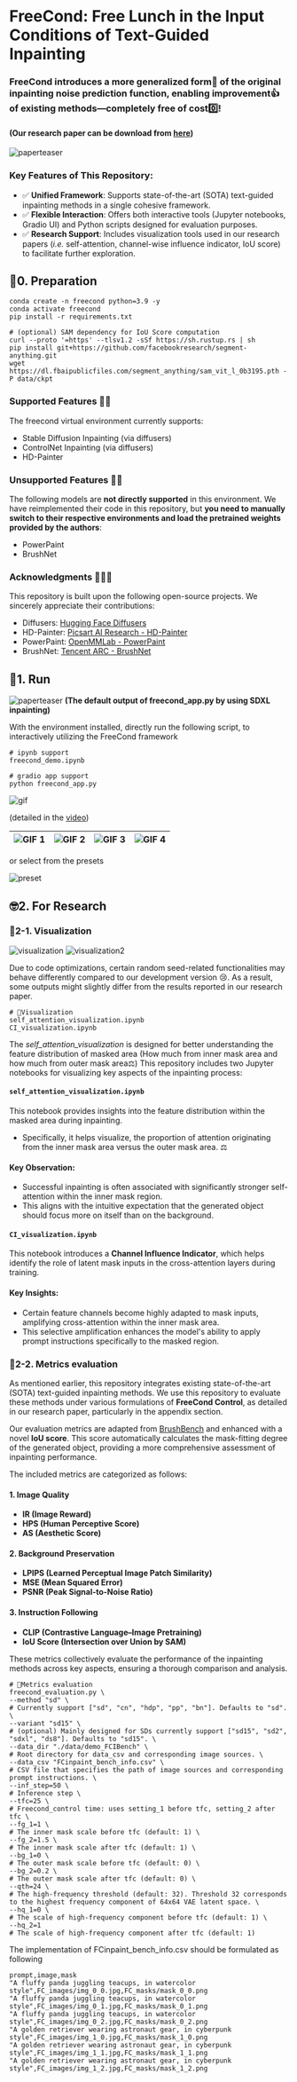 # FreeCond: Free Lunch in the Input Conditions of Text-Guided Inpainting
### FreeCond introduces a more generalized form💪 of the original inpainting noise prediction function, enabling improvement👍 of existing methods—completely free of cost0️⃣!
#### (Our research paper can be download from [here](./FreeCond%20Free%20Lunch%20in%20the%20Input%20Conditions%20of%20Text-Guided%20Inpainting.pdf))
![paperteaser](./demo_out/paper_teaser.jpg)
### Key Features of This Repository:
* ✅ **Unified Framework**: Supports state-of-the-art (SOTA) text-guided inpainting methods in a single cohesive framework.
* ✅ **Flexible Interaction**: Offers both interactive tools (Jupyter notebooks, Gradio UI) and Python scripts designed for evaluation purposes.
* ✅ **Research Support**: Includes visualization tools used in our research papers (*i.e.* self-attention, channel-wise influence indicator, IoU score) to facilitate further exploration.

## 🦦0. Preparation
```
conda create -n freecond python=3.9 -y
conda activate freecond
pip install -r requirements.txt

# (optional) SAM dependency for IoU Score computation
curl --proto '=https' --tlsv1.2 -sSf https://sh.rustup.rs | sh
pip install git+https://github.com/facebookresearch/segment-anything.git
wget https://dl.fbaipublicfiles.com/segment_anything/sam_vit_l_0b3195.pth -P data/ckpt
```
### Supported Features 🙆‍♀️
The freecond virtual environment currently supports:

* Stable Diffusion Inpainting (via diffusers)
* ControlNet Inpainting (via diffusers)
* HD-Painter
### Unsupported Features 🙅‍♀️
The following models are **not directly supported** in this environment. We have reimplemented their code in this repository, but **you need to manually switch to their respective environments and load the pretrained weights provided by the authors**:

* PowerPaint
* BrushNet
### Acknowledgments 🤩🤩🤩
This repository is built upon the following open-source projects. We sincerely appreciate their contributions:

* Diffusers: [Hugging Face Diffusers](https://github.com/huggingface/diffusers)
* HD-Painter: [Picsart AI Research - HD-Painter](https://github.com/Picsart-AI-Research/HD-Painter)
* PowerPaint: [OpenMMLab - PowerPaint](https://github.com/open-mmlab/PowerPaint)
* BrushNet: [Tencent ARC - BrushNet](https://github.com/TencentARC/BrushNet)
## 🐾1. Run
![paperteaser](./demo_out/github_teaser.jpg)
**(The default output of freecond_app.py by using SDXL inpainting)**

With the environment installed, directly run the following script, to interactively utilizing the FreeCond framework
```
# ipynb support
freecond_demo.ipynb
```
```
# gradio app support
python freecond_app.py
```
![gif](./freecond_demo.gif)

(detailed in the [video](./FreeCondDemo_video.mp4))


| ![GIF 1](./demo_data/corgi_input_256.gif) | ![GIF 2](./demo_data/corgi_fg_256.gif) | ![GIF 3](./demo_data/corgi_bg_256.gif) | ![GIF 4](./demo_data/corgi_fq_256.gif) |
|---------------------------------------|---------------------------------------|---------------------------------------|---------------------------------------|

or select from the presets


![preset](./demo_out/preset.png)
## 🤓2. For Research
### 👀2-1. Visualization
![visualization](./demo_out/self_attn_multi.png)
![visualization2](./demo_out/CI_visualization.png)

Due to code optimizations, certain random seed-related functionalities may behave differently compared to our development version 😢. As a result, some outputs might slightly differ from the results reported in our research paper.
```
# 👀Visualization
self_attention_visualization.ipynb
CI_visualization.ipynb
```
The *self_attention_visualization* is designed for better understanding the feature distribution of masked area (How much from inner mask area and how much from outer mask area⚖️)
This repository includes two Jupyter notebooks for visualizing key aspects of the inpainting process:

#### `self_attention_visualization.ipynb`
This notebook provides insights into the feature distribution within the masked area during inpainting.
- Specifically, it helps visualize, the proportion of attention originating from the inner mask area versus the outer mask area. ⚖️

#### Key Observation:
- Successful inpainting is often associated with significantly stronger self-attention within the inner mask region.
- This aligns with the intuitive expectation that the generated object should focus more on itself than on the background.

#### `CI_visualization.ipynb`
This notebook introduces a **Channel Influence Indicator**, which helps identify the role of latent mask inputs in the cross-attention layers during training.

#### Key Insights:
- Certain feature channels become highly adapted to mask inputs, amplifying cross-attention within the inner mask area.
- This selective amplification enhances the model's ability to apply prompt instructions specifically to the masked region.

### 📏2-2. Metrics evaluation
As mentioned earlier, this repository integrates existing state-of-the-art (SOTA) text-guided inpainting methods. We use this repository to evaluate these methods under various formulations of **FreeCond Control**, as detailed in our research paper, particularly in the appendix section.

Our evaluation metrics are adapted from [BrushBench](https://github.com/TencentARC/BrushNet) and enhanced with a novel **IoU score**. This score automatically calculates the mask-fitting degree of the generated object, providing a more comprehensive assessment of inpainting performance.

The included metrics are categorized as follows:

#### 1. **Image Quality**
- **IR (Image Reward)**  
- **HPS (Human Perceptive Score)**  
- **AS (Aesthetic Score)**  

#### 2. **Background Preservation**
- **LPIPS (Learned Perceptual Image Patch Similarity)**  
- **MSE (Mean Squared Error)**  
- **PSNR (Peak Signal-to-Noise Ratio)**  

#### 3. **Instruction Following**
- **CLIP (Contrastive Language–Image Pretraining)**  
- **IoU Score (Intersection over Union by SAM)**  

These metrics collectively evaluate the performance of the inpainting methods across key aspects, ensuring a thorough comparison and analysis.
```
# 📏Metrics evaluation
freecond_evaluation.py \
--method "sd" \
# Currently support ["sd", "cn", "hdp", "pp", "bn"]. Defaults to "sd". \
--variant "sd15" \
# (optional) Mainly designed for SDs currently support ["sd15", "sd2", "sdxl", "ds8"]. Defaults to "sd15". \
--data_dir "./data/demo_FCIBench" \
# Root directory for data_csv and corresponding image sources. \
--data_csv "FCinpaint_bench_info.csv" \
# CSV file that specifies the path of image sources and corresponding prompt instructions. \
--inf_step=50 \
# Inference step \
--tfc=25 \
# Freecond_control time: uses setting_1 before tfc, setting_2 after tfc \
--fg_1=1 \
# The inner mask scale before tfc (default: 1) \
--fg_2=1.5 \
# The inner mask scale after tfc (default: 1) \
--bg_1=0 \
# The outer mask scale before tfc (default: 0) \
--bg_2=0.2 \
# The outer mask scale after tfc (default: 0) \
--qth=24 \
# The high-frequency threshold (default: 32). Threshold 32 corresponds to the highest frequency component of 64x64 VAE latent space. \
--hq_1=0 \
# The scale of high-frequency component before tfc (default: 1) \
--hq_2=1
# The scale of high-frequency component after tfc (default: 1)
```
The implementation of FCinpaint_bench_info.csv should be formulated as following
```
prompt,image,mask
"A fluffy panda juggling teacups, in watercolor style",FC_images/img_0_0.jpg,FC_masks/mask_0_0.png
"A fluffy panda juggling teacups, in watercolor style",FC_images/img_0_1.jpg,FC_masks/mask_0_1.png
"A fluffy panda juggling teacups, in watercolor style",FC_images/img_0_2.jpg,FC_masks/mask_0_2.png
"A golden retriever wearing astronaut gear, in cyberpunk style",FC_images/img_1_0.jpg,FC_masks/mask_1_0.png
"A golden retriever wearing astronaut gear, in cyberpunk style",FC_images/img_1_1.jpg,FC_masks/mask_1_1.png
"A golden retriever wearing astronaut gear, in cyberpunk style",FC_images/img_1_2.jpg,FC_masks/mask_1_2.png
```
